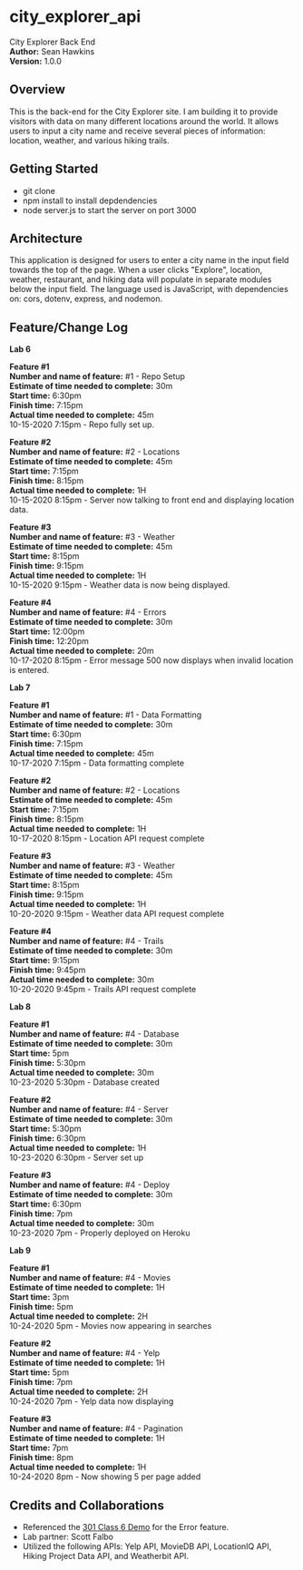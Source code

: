 # city_explorer_api
City Explorer Back End  
**Author:** Sean Hawkins  
**Version:** 1.0.0
## Overview
This is the back-end for the City Explorer site. I am building it to provide visitors with data on many different locations around the world. It allows users to input a city name and receive several pieces of information: location, weather, and various hiking trails. 

## Getting Started
- git clone
- npm install to install depdendencies
- node server.js to start the server on port 3000
## Architecture
This application is designed for users to enter a city name in the input field towards the top of the page. When a user clicks "Explore", location, weather, restaurant, and hiking data will populate in separate modules below the input field. The language used is JavaScript, with dependencies on: cors, dotenv, express, and nodemon.  

## Feature/Change Log  
**Lab 6**

**Feature #1**  
**Number and name of feature:** #1 - Repo Setup  
**Estimate of time needed to complete:** 30m  
**Start time:** 6:30pm  
**Finish time:** 7:15pm  
**Actual time needed to complete:** 45m  
10-15-2020 7:15pm - Repo fully set up.    
  
**Feature #2**  
**Number and name of feature:** #2 - Locations  
**Estimate of time needed to complete:** 45m  
**Start time:** 7:15pm  
**Finish time:** 8:15pm  
**Actual time needed to complete:** 1H  
10-15-2020 8:15pm - Server now talking to front end and displaying location data.  

**Feature #3**  
**Number and name of feature:** #3 - Weather     
**Estimate of time needed to complete:** 45m  
**Start time:** 8:15pm  
**Finish time:** 9:15pm  
**Actual time needed to complete:** 1H  
10-15-2020 9:15pm - Weather data is now being displayed.    

**Feature #4**  
**Number and name of feature:** #4 - Errors  
**Estimate of time needed to complete:** 30m  
**Start time:** 12:00pm  
**Finish time:** 12:20pm  
**Actual time needed to complete:** 20m  
10-17-2020 8:15pm - Error message 500 now displays when invalid location is entered.  

**Lab 7**  

**Feature #1**  
**Number and name of feature:** #1 - Data Formatting  
**Estimate of time needed to complete:** 30m  
**Start time:** 6:30pm  
**Finish time:** 7:15pm  
**Actual time needed to complete:** 45m  
10-17-2020 7:15pm - Data formatting complete       
  
**Feature #2**  
**Number and name of feature:** #2 - Locations  
**Estimate of time needed to complete:** 45m  
**Start time:** 7:15pm  
**Finish time:** 8:15pm  
**Actual time needed to complete:** 1H  
10-17-2020 8:15pm - Location API request complete  

**Feature #3**  
**Number and name of feature:** #3 - Weather     
**Estimate of time needed to complete:** 45m  
**Start time:** 8:15pm  
**Finish time:** 9:15pm  
**Actual time needed to complete:** 1H  
10-20-2020 9:15pm - Weather data API request complete  

**Feature #4**  
**Number and name of feature:** #4 - Trails  
**Estimate of time needed to complete:** 30m  
**Start time:** 9:15pm  
**Finish time:** 9:45pm  
**Actual time needed to complete:** 30m  
10-20-2020 9:45pm - Trails API request complete   

**Lab 8**

**Feature #1**  
**Number and name of feature:** #4 - Database  
**Estimate of time needed to complete:** 30m  
**Start time:** 5pm    
**Finish time:** 5:30pm    
**Actual time needed to complete:** 30m   
10-23-2020 5:30pm - Database created  

**Feature #2**  
**Number and name of feature:** #4 - Server  
**Estimate of time needed to complete:** 30m  
**Start time:** 5:30pm    
**Finish time:** 6:30pm  
**Actual time needed to complete:** 1H   
10-23-2020 6:30pm - Server set up  

**Feature #3**  
**Number and name of feature:** #4 - Deploy  
**Estimate of time needed to complete:** 30m     
**Start time:** 6:30pm  
**Finish time:** 7pm  
**Actual time needed to complete:** 30m  
10-23-2020 7pm - Properly deployed on Heroku  

**Lab 9**  

**Feature #1**  
**Number and name of feature:** #4 - Movies    
**Estimate of time needed to complete:** 1H    
**Start time:** 3pm   
**Finish time:** 5pm        
**Actual time needed to complete:** 2H     
10-24-2020 5pm - Movies now appearing in searches  

**Feature #2**  
**Number and name of feature:** #4 - Yelp   
**Estimate of time needed to complete:** 1H    
**Start time:** 5pm      
**Finish time:** 7pm  
**Actual time needed to complete:** 2H  
10-24-2020 7pm - Yelp data now displaying    

**Feature #3**  
**Number and name of feature:** #4 - Pagination  
**Estimate of time needed to complete:** 1H       
**Start time:** 7pm   
**Finish time:** 8pm  
**Actual time needed to complete:** 1H    
10-24-2020 8pm - Now showing 5 per page added  


## Credits and Collaborations 
- Referenced the [301 Class 6 Demo](https://github.com/codefellows/seattle-301n19/blob/master/class-06/demo/server/server.js) for the Error feature. 
- Lab partner: Scott Falbo
- Utilized the following APIs: Yelp API, MovieDB API, LocationIQ API, Hiking Project Data API, and Weatherbit API. 

